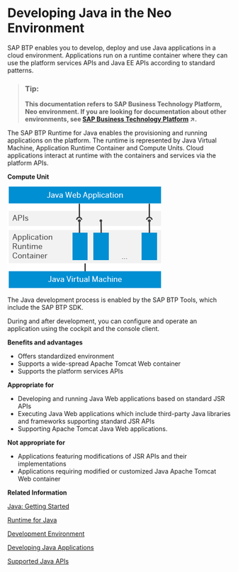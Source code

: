 <!-- loio9bd4dd19aef947b58eadf688ccc90de7 -->

# Developing Java in the Neo Environment

SAP BTP enables you to develop, deploy and use Java applications in a cloud environment. Applications run on a runtime container where they can use the platform services APIs and Java EE APIs according to standard patterns.

> ### Tip:  
> **This documentation refers to SAP Business Technology Platform, Neo environment. If you are looking for documentation about other environments, see [SAP Business Technology Platform](https://help.sap.com/viewer/65de2977205c403bbc107264b8eccf4b/Cloud/en-US/6a2c1ab5a31b4ed9a2ce17a5329e1dd8.html "SAP Business Technology Platform (SAP BTP) is an integrated offering comprised of four technology portfolios: database and data management, application development and integration, analytics, and intelligent technologies. The platform offers users the ability to turn data into business value, compose end-to-end business processes, and build and extend SAP applications quickly.") :arrow_upper_right:.**

The SAP BTP Runtime for Java enables the provisioning and running applications on the platform. The runtime is represented by Java Virtual Machine, Application Runtime Container and Compute Units. Cloud applications interact at runtime with the containers and services via the platform APIs.

   
  
**Compute Unit**

 ![](images/Runtime_Facilites_0296af1.png "Compute Unit") 

The Java development process is enabled by the SAP BTP Tools, which include the SAP BTP SDK.

During and after development, you can configure and operate an application using the cockpit and the console client.

**Benefits and advantages**

-   Offers standardized environment
-   Supports a wide-spread Apache Tomcat Web container
-   Supports the platform services APIs

**Appropriate for**

-   Developing and running Java Web applications based on standard JSR APIs
-   Executing Java Web applications which include third-party Java libraries and frameworks supporting standard JSR APIs
-   Supporting Apache Tomcat Java Web applications.

**Not appropriate for**

-   Applications featuring modifications of JSR APIs and their implementations
-   Applications requiring modified or customized Java Apache Tomcat Web container

**Related Information**  


[Java: Getting Started](java-getting-started-e66f3ee.md "Set up your Java development environment and deploy your first application in the cloud.")

[Runtime for Java](runtime-for-java-7613c8c.md)

[Development Environment](development-environment-7613405.md "The basic tools of the SAP BTP development environment, the SAP BTP Tools, include the SAP BTP SDK for Neo environment.")

[Developing Java Applications](developing-java-applications-ac36e1f.md "")

[Supported Java APIs](supported-java-apis-e836a95.md)

